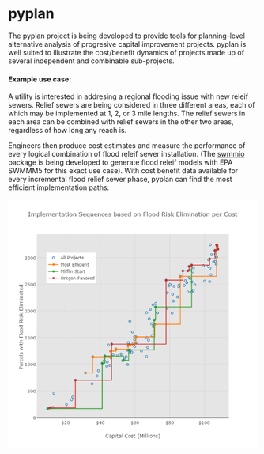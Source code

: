 # pyplan

The pyplan project is being developed to provide tools for planning-level alternative analysis of progresive capital improvement projects. pyplan is well suited to illustrate the cost/benefit dynamics of projects made up of several independent and combinable sub-projects.

#### Example use case:
A utility is interested in addresing a regional flooding issue with new releif sewers. Relief sewers are being considered in three different areas, each of which may be implemented at 1, 2, or 3 mile lengths. The relief sewers in each area can be combined with relief sewers in the other two areas, regardless of how long any reach is.

Engineers then produce cost estimates and measure the performance of every logical combination of flood releif sewer installation. (The [swmmio](https://github.com/aerispaha/swmmio) package is being developed to generate flood releif models with EPA SWMMM5 for this exact use case). With cost benefit data available for every incremental flood relief sewer phase, pyplan can find the most efficient implementation paths:

![example output](/docs/example-pyplan-output.png)
